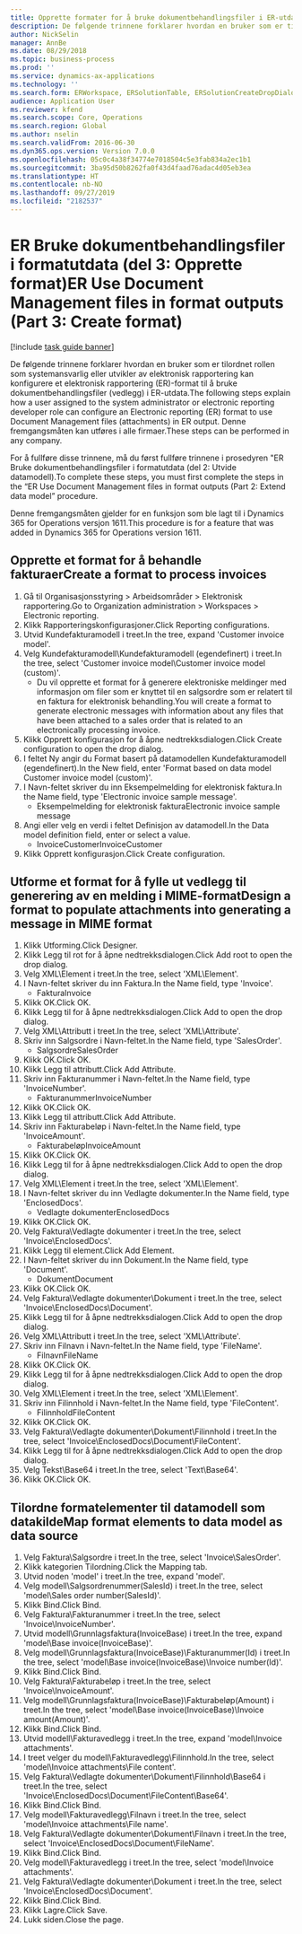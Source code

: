 ```yaml
---
title: Opprette formater for å bruke dokumentbehandlingsfiler i ER-utdata
description: De følgende trinnene forklarer hvordan en bruker som er tilordnet rollen som systemansvarlig eller utvikler av elektronisk rapportering kan konfigurere et elektronisk rapporteringsformat til å bruke dokumentbehandlingsfiler i ER-utdata.
author: NickSelin
manager: AnnBe
ms.date: 08/29/2018
ms.topic: business-process
ms.prod: ''
ms.service: dynamics-ax-applications
ms.technology: ''
ms.search.form: ERWorkspace, ERSolutionTable, ERSolutionCreateDropDialog, EROperationDesigner, ERComponentTypeDropDialog
audience: Application User
ms.reviewer: kfend
ms.search.scope: Core, Operations
ms.search.region: Global
ms.author: nselin
ms.search.validFrom: 2016-06-30
ms.dyn365.ops.version: Version 7.0.0
ms.openlocfilehash: 05c0c4a38f34774e7018504c5e3fab834a2ec1b1
ms.sourcegitcommit: 3ba95d50b8262fa0f43d4faad76adac4d05eb3ea
ms.translationtype: HT
ms.contentlocale: nb-NO
ms.lasthandoff: 09/27/2019
ms.locfileid: "2182537"
---
```

# <a name="er-use-document-management-files-in-format-outputs-part-3-create-format"></a><span data-ttu-id="5c00f-103">ER Bruke dokumentbehandlingsfiler i formatutdata (del 3: Opprette format)</span><span class="sxs-lookup"><span data-stu-id="5c00f-103">ER Use Document Management files in format outputs (Part 3: Create format)</span></span>

[!include [task guide banner](../../includes/task-guide-banner.md)]

<span data-ttu-id="5c00f-104">De følgende trinnene forklarer hvordan en bruker som er tilordnet rollen som systemansvarlig eller utvikler av elektronisk rapportering kan konfigurere et elektronisk rapportering (ER)-format til å bruke dokumentbehandlingsfiler (vedlegg) i ER-utdata.</span><span class="sxs-lookup"><span data-stu-id="5c00f-104">The following steps explain how a user assigned to the system administrator or electronic reporting developer role can configure an Electronic reporting (ER) format to use Document Management files (attachments) in ER output.</span></span> <span data-ttu-id="5c00f-105">Denne fremgangsmåten kan utføres i alle firmaer.</span><span class="sxs-lookup"><span data-stu-id="5c00f-105">These steps can be performed in any company.</span></span>

<span data-ttu-id="5c00f-106">For å fullføre disse trinnene, må du først fullføre trinnene i prosedyren "ER Bruke dokumentbehandlingsfiler i formatutdata (del 2: Utvide datamodell).</span><span class="sxs-lookup"><span data-stu-id="5c00f-106">To complete these steps, you must first complete the steps in the “ER Use Document Management files in format outputs (Part 2: Extend data model” procedure.</span></span>

<span data-ttu-id="5c00f-107">Denne fremgangsmåten gjelder for en funksjon som ble lagt til i Dynamics 365 for Operations versjon 1611.</span><span class="sxs-lookup"><span data-stu-id="5c00f-107">This procedure is for a feature that was added in Dynamics 365 for Operations version 1611.</span></span>


## <a name="create-a-format-to-process-invoices"></a><span data-ttu-id="5c00f-108">Opprette et format for å behandle fakturaer</span><span class="sxs-lookup"><span data-stu-id="5c00f-108">Create a format to process invoices</span></span>
1. <span data-ttu-id="5c00f-109">Gå til Organisasjonsstyring > Arbeidsområder > Elektronisk rapportering.</span><span class="sxs-lookup"><span data-stu-id="5c00f-109">Go to Organization administration > Workspaces > Electronic reporting.</span></span>
2. <span data-ttu-id="5c00f-110">Klikk Rapporteringskonfigurasjoner.</span><span class="sxs-lookup"><span data-stu-id="5c00f-110">Click Reporting configurations.</span></span>
3. <span data-ttu-id="5c00f-111">Utvid Kundefakturamodell i treet.</span><span class="sxs-lookup"><span data-stu-id="5c00f-111">In the tree, expand 'Customer invoice model'.</span></span>
4. <span data-ttu-id="5c00f-112">Velg Kundefakturamodell\Kundefakturamodell (egendefinert) i treet.</span><span class="sxs-lookup"><span data-stu-id="5c00f-112">In the tree, select 'Customer invoice model\Customer invoice model (custom)'.</span></span>
    * <span data-ttu-id="5c00f-113">Du vil opprette et format for å generere elektroniske meldinger med informasjon om filer som er knyttet til en salgsordre som er relatert til en faktura for elektronisk behandling.</span><span class="sxs-lookup"><span data-stu-id="5c00f-113">You will create a format to generate electronic messages with information about any files that have been attached to a sales order that is related to an electronically processing invoice.</span></span>  
5. <span data-ttu-id="5c00f-114">Klikk Opprett konfigurasjon for å åpne nedtrekksdialogen.</span><span class="sxs-lookup"><span data-stu-id="5c00f-114">Click Create configuration to open the drop dialog.</span></span>
6. <span data-ttu-id="5c00f-115">I feltet Ny angir du Format basert på datamodellen Kundefakturamodell (egendefinert).</span><span class="sxs-lookup"><span data-stu-id="5c00f-115">In the New field, enter 'Format based on data model Customer invoice model (custom)'.</span></span>
7. <span data-ttu-id="5c00f-116">I Navn-feltet skriver du inn Eksempelmelding for elektronisk faktura.</span><span class="sxs-lookup"><span data-stu-id="5c00f-116">In the Name field, type 'Electronic invoice sample message'.</span></span>
    * <span data-ttu-id="5c00f-117">Eksempelmelding for elektronisk faktura</span><span class="sxs-lookup"><span data-stu-id="5c00f-117">Electronic invoice sample message</span></span>  
8. <span data-ttu-id="5c00f-118">Angi eller velg en verdi i feltet Definisjon av datamodell.</span><span class="sxs-lookup"><span data-stu-id="5c00f-118">In the Data model definition field, enter or select a value.</span></span>
    * <span data-ttu-id="5c00f-119">InvoiceCustomer</span><span class="sxs-lookup"><span data-stu-id="5c00f-119">InvoiceCustomer</span></span>  
9. <span data-ttu-id="5c00f-120">Klikk Opprett konfigurasjon.</span><span class="sxs-lookup"><span data-stu-id="5c00f-120">Click Create configuration.</span></span>

## <a name="design-a-format-to-populate-attachments-into-generating-a-message-in-mime-format"></a><span data-ttu-id="5c00f-121">Utforme et format for å fylle ut vedlegg til generering av en melding i MIME-format</span><span class="sxs-lookup"><span data-stu-id="5c00f-121">Design a format to populate attachments into generating a message in MIME format</span></span>
1. <span data-ttu-id="5c00f-122">Klikk Utforming.</span><span class="sxs-lookup"><span data-stu-id="5c00f-122">Click Designer.</span></span>
2. <span data-ttu-id="5c00f-123">Klikk Legg til rot for å åpne nedtrekksdialogen.</span><span class="sxs-lookup"><span data-stu-id="5c00f-123">Click Add root to open the drop dialog.</span></span>
3. <span data-ttu-id="5c00f-124">Velg XML\Element i treet.</span><span class="sxs-lookup"><span data-stu-id="5c00f-124">In the tree, select 'XML\Element'.</span></span>
4. <span data-ttu-id="5c00f-125">I Navn-feltet skriver du inn Faktura.</span><span class="sxs-lookup"><span data-stu-id="5c00f-125">In the Name field, type 'Invoice'.</span></span>
    * <span data-ttu-id="5c00f-126">Faktura</span><span class="sxs-lookup"><span data-stu-id="5c00f-126">Invoice</span></span>  
5. <span data-ttu-id="5c00f-127">Klikk OK.</span><span class="sxs-lookup"><span data-stu-id="5c00f-127">Click OK.</span></span>
6. <span data-ttu-id="5c00f-128">Klikk Legg til for å åpne nedtrekksdialogen.</span><span class="sxs-lookup"><span data-stu-id="5c00f-128">Click Add to open the drop dialog.</span></span>
7. <span data-ttu-id="5c00f-129">Velg XML\Attributt i treet.</span><span class="sxs-lookup"><span data-stu-id="5c00f-129">In the tree, select 'XML\Attribute'.</span></span>
8. <span data-ttu-id="5c00f-130">Skriv inn Salgsordre i Navn-feltet.</span><span class="sxs-lookup"><span data-stu-id="5c00f-130">In the Name field, type 'SalesOrder'.</span></span>
    * <span data-ttu-id="5c00f-131">Salgsordre</span><span class="sxs-lookup"><span data-stu-id="5c00f-131">SalesOrder</span></span>  
9. <span data-ttu-id="5c00f-132">Klikk OK.</span><span class="sxs-lookup"><span data-stu-id="5c00f-132">Click OK.</span></span>
10. <span data-ttu-id="5c00f-133">Klikk Legg til attributt.</span><span class="sxs-lookup"><span data-stu-id="5c00f-133">Click Add Attribute.</span></span>
11. <span data-ttu-id="5c00f-134">Skriv inn Fakturanummer i Navn-feltet.</span><span class="sxs-lookup"><span data-stu-id="5c00f-134">In the Name field, type 'InvoiceNumber'.</span></span>
    * <span data-ttu-id="5c00f-135">Fakturanummer</span><span class="sxs-lookup"><span data-stu-id="5c00f-135">InvoiceNumber</span></span>  
12. <span data-ttu-id="5c00f-136">Klikk OK.</span><span class="sxs-lookup"><span data-stu-id="5c00f-136">Click OK.</span></span>
13. <span data-ttu-id="5c00f-137">Klikk Legg til attributt.</span><span class="sxs-lookup"><span data-stu-id="5c00f-137">Click Add Attribute.</span></span>
14. <span data-ttu-id="5c00f-138">Skriv inn Fakturabeløp i Navn-feltet.</span><span class="sxs-lookup"><span data-stu-id="5c00f-138">In the Name field, type 'InvoiceAmount'.</span></span>
    * <span data-ttu-id="5c00f-139">Fakturabeløp</span><span class="sxs-lookup"><span data-stu-id="5c00f-139">InvoiceAmount</span></span>  
15. <span data-ttu-id="5c00f-140">Klikk OK.</span><span class="sxs-lookup"><span data-stu-id="5c00f-140">Click OK.</span></span>
16. <span data-ttu-id="5c00f-141">Klikk Legg til for å åpne nedtrekksdialogen.</span><span class="sxs-lookup"><span data-stu-id="5c00f-141">Click Add to open the drop dialog.</span></span>
17. <span data-ttu-id="5c00f-142">Velg XML\Element i treet.</span><span class="sxs-lookup"><span data-stu-id="5c00f-142">In the tree, select 'XML\Element'.</span></span>
18. <span data-ttu-id="5c00f-143">I Navn-feltet skriver du inn Vedlagte dokumenter.</span><span class="sxs-lookup"><span data-stu-id="5c00f-143">In the Name field, type 'EnclosedDocs'.</span></span>
    * <span data-ttu-id="5c00f-144">Vedlagte dokumenter</span><span class="sxs-lookup"><span data-stu-id="5c00f-144">EnclosedDocs</span></span>  
19. <span data-ttu-id="5c00f-145">Klikk OK.</span><span class="sxs-lookup"><span data-stu-id="5c00f-145">Click OK.</span></span>
20. <span data-ttu-id="5c00f-146">Velg Faktura\Vedlagte dokumenter i treet.</span><span class="sxs-lookup"><span data-stu-id="5c00f-146">In the tree, select 'Invoice\EnclosedDocs'.</span></span>
21. <span data-ttu-id="5c00f-147">Klikk Legg til element.</span><span class="sxs-lookup"><span data-stu-id="5c00f-147">Click Add Element.</span></span>
22. <span data-ttu-id="5c00f-148">I Navn-feltet skriver du inn Dokument.</span><span class="sxs-lookup"><span data-stu-id="5c00f-148">In the Name field, type 'Document'.</span></span>
    * <span data-ttu-id="5c00f-149">Dokument</span><span class="sxs-lookup"><span data-stu-id="5c00f-149">Document</span></span>  
23. <span data-ttu-id="5c00f-150">Klikk OK.</span><span class="sxs-lookup"><span data-stu-id="5c00f-150">Click OK.</span></span>
24. <span data-ttu-id="5c00f-151">Velg Faktura\Vedlagte dokumenter\Dokument i treet.</span><span class="sxs-lookup"><span data-stu-id="5c00f-151">In the tree, select 'Invoice\EnclosedDocs\Document'.</span></span>
25. <span data-ttu-id="5c00f-152">Klikk Legg til for å åpne nedtrekksdialogen.</span><span class="sxs-lookup"><span data-stu-id="5c00f-152">Click Add to open the drop dialog.</span></span>
26. <span data-ttu-id="5c00f-153">Velg XML\Attributt i treet.</span><span class="sxs-lookup"><span data-stu-id="5c00f-153">In the tree, select 'XML\Attribute'.</span></span>
27. <span data-ttu-id="5c00f-154">Skriv inn Filnavn i Navn-feltet.</span><span class="sxs-lookup"><span data-stu-id="5c00f-154">In the Name field, type 'FileName'.</span></span>
    * <span data-ttu-id="5c00f-155">Filnavn</span><span class="sxs-lookup"><span data-stu-id="5c00f-155">FileName</span></span>  
28. <span data-ttu-id="5c00f-156">Klikk OK.</span><span class="sxs-lookup"><span data-stu-id="5c00f-156">Click OK.</span></span>
29. <span data-ttu-id="5c00f-157">Klikk Legg til for å åpne nedtrekksdialogen.</span><span class="sxs-lookup"><span data-stu-id="5c00f-157">Click Add to open the drop dialog.</span></span>
30. <span data-ttu-id="5c00f-158">Velg XML\Element i treet.</span><span class="sxs-lookup"><span data-stu-id="5c00f-158">In the tree, select 'XML\Element'.</span></span>
31. <span data-ttu-id="5c00f-159">Skriv inn Filinnhold i Navn-feltet.</span><span class="sxs-lookup"><span data-stu-id="5c00f-159">In the Name field, type 'FileContent'.</span></span>
    * <span data-ttu-id="5c00f-160">Filinnhold</span><span class="sxs-lookup"><span data-stu-id="5c00f-160">FileContent</span></span>  
32. <span data-ttu-id="5c00f-161">Klikk OK.</span><span class="sxs-lookup"><span data-stu-id="5c00f-161">Click OK.</span></span>
33. <span data-ttu-id="5c00f-162">Velg Faktura\Vedlagte dokumenter\Dokument\Filinnhold i treet.</span><span class="sxs-lookup"><span data-stu-id="5c00f-162">In the tree, select 'Invoice\EnclosedDocs\Document\FileContent'.</span></span>
34. <span data-ttu-id="5c00f-163">Klikk Legg til for å åpne nedtrekksdialogen.</span><span class="sxs-lookup"><span data-stu-id="5c00f-163">Click Add to open the drop dialog.</span></span>
35. <span data-ttu-id="5c00f-164">Velg Tekst\Base64 i treet.</span><span class="sxs-lookup"><span data-stu-id="5c00f-164">In the tree, select 'Text\Base64'.</span></span>
36. <span data-ttu-id="5c00f-165">Klikk OK.</span><span class="sxs-lookup"><span data-stu-id="5c00f-165">Click OK.</span></span>

## <a name="map-format-elements-to-data-model-as-data-source"></a><span data-ttu-id="5c00f-166">Tilordne formatelementer til datamodell som datakilde</span><span class="sxs-lookup"><span data-stu-id="5c00f-166">Map format elements to data model as data source</span></span>
1. <span data-ttu-id="5c00f-167">Velg Faktura\Salgsordre i treet.</span><span class="sxs-lookup"><span data-stu-id="5c00f-167">In the tree, select 'Invoice\SalesOrder'.</span></span>
2. <span data-ttu-id="5c00f-168">Klikk kategorien Tilordning.</span><span class="sxs-lookup"><span data-stu-id="5c00f-168">Click the Mapping tab.</span></span>
3. <span data-ttu-id="5c00f-169">Utvid noden 'model' i treet.</span><span class="sxs-lookup"><span data-stu-id="5c00f-169">In the tree, expand 'model'.</span></span>
4. <span data-ttu-id="5c00f-170">Velg modell\Salgsordrenummer(SalesId) i treet.</span><span class="sxs-lookup"><span data-stu-id="5c00f-170">In the tree, select 'model\Sales order number(SalesId)'.</span></span>
5. <span data-ttu-id="5c00f-171">Klikk Bind.</span><span class="sxs-lookup"><span data-stu-id="5c00f-171">Click Bind.</span></span>
6. <span data-ttu-id="5c00f-172">Velg Faktura\Fakturanummer i treet.</span><span class="sxs-lookup"><span data-stu-id="5c00f-172">In the tree, select 'Invoice\InvoiceNumber'.</span></span>
7. <span data-ttu-id="5c00f-173">Utvid modell\Grunnlagsfaktura(InvoiceBase) i treet.</span><span class="sxs-lookup"><span data-stu-id="5c00f-173">In the tree, expand 'model\Base invoice(InvoiceBase)'.</span></span>
8. <span data-ttu-id="5c00f-174">Velg modell\Grunnlagsfaktura(InvoiceBase)\Fakturanummer(Id) i treet.</span><span class="sxs-lookup"><span data-stu-id="5c00f-174">In the tree, select 'model\Base invoice(InvoiceBase)\Invoice number(Id)'.</span></span>
9. <span data-ttu-id="5c00f-175">Klikk Bind.</span><span class="sxs-lookup"><span data-stu-id="5c00f-175">Click Bind.</span></span>
10. <span data-ttu-id="5c00f-176">Velg Faktura\Fakturabeløp i treet.</span><span class="sxs-lookup"><span data-stu-id="5c00f-176">In the tree, select 'Invoice\InvoiceAmount'.</span></span>
11. <span data-ttu-id="5c00f-177">Velg modell\Grunnlagsfaktura(InvoiceBase)\Fakturabeløp(Amount) i treet.</span><span class="sxs-lookup"><span data-stu-id="5c00f-177">In the tree, select 'model\Base invoice(InvoiceBase)\Invoice amount(Amount)'.</span></span>
12. <span data-ttu-id="5c00f-178">Klikk Bind.</span><span class="sxs-lookup"><span data-stu-id="5c00f-178">Click Bind.</span></span>
13. <span data-ttu-id="5c00f-179">Utvid modell\Fakturavedlegg i treet.</span><span class="sxs-lookup"><span data-stu-id="5c00f-179">In the tree, expand 'model\Invoice attachments'.</span></span>
14. <span data-ttu-id="5c00f-180">I treet velger du modell\Fakturavedlegg\Filinnhold.</span><span class="sxs-lookup"><span data-stu-id="5c00f-180">In the tree, select 'model\Invoice attachments\File content'.</span></span>
15. <span data-ttu-id="5c00f-181">Velg Faktura\Vedlagte dokumenter\Dokument\Filinnhold\Base64 i treet.</span><span class="sxs-lookup"><span data-stu-id="5c00f-181">In the tree, select 'Invoice\EnclosedDocs\Document\FileContent\Base64'.</span></span>
16. <span data-ttu-id="5c00f-182">Klikk Bind.</span><span class="sxs-lookup"><span data-stu-id="5c00f-182">Click Bind.</span></span>
17. <span data-ttu-id="5c00f-183">Velg modell\Fakturavedlegg\Filnavn i treet.</span><span class="sxs-lookup"><span data-stu-id="5c00f-183">In the tree, select 'model\Invoice attachments\File name'.</span></span>
18. <span data-ttu-id="5c00f-184">Velg Faktura\Vedlagte dokumenter\Dokument\Filnavn i treet.</span><span class="sxs-lookup"><span data-stu-id="5c00f-184">In the tree, select 'Invoice\EnclosedDocs\Document\FileName'.</span></span>
19. <span data-ttu-id="5c00f-185">Klikk Bind.</span><span class="sxs-lookup"><span data-stu-id="5c00f-185">Click Bind.</span></span>
20. <span data-ttu-id="5c00f-186">Velg modell\Fakturavedlegg i treet.</span><span class="sxs-lookup"><span data-stu-id="5c00f-186">In the tree, select 'model\Invoice attachments'.</span></span>
21. <span data-ttu-id="5c00f-187">Velg Faktura\Vedlagte dokumenter\Dokument i treet.</span><span class="sxs-lookup"><span data-stu-id="5c00f-187">In the tree, select 'Invoice\EnclosedDocs\Document'.</span></span>
22. <span data-ttu-id="5c00f-188">Klikk Bind.</span><span class="sxs-lookup"><span data-stu-id="5c00f-188">Click Bind.</span></span>
23. <span data-ttu-id="5c00f-189">Klikk Lagre.</span><span class="sxs-lookup"><span data-stu-id="5c00f-189">Click Save.</span></span>
24. <span data-ttu-id="5c00f-190">Lukk siden.</span><span class="sxs-lookup"><span data-stu-id="5c00f-190">Close the page.</span></span>

